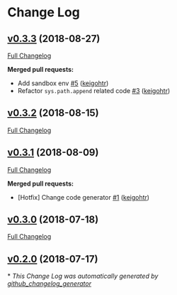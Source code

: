 # Change Log

## [v0.3.3](https://github.com/drucker/drucker/tree/v0.3.3) (2018-08-27)
[Full Changelog](https://github.com/drucker/drucker/compare/v0.3.2...v0.3.3)

**Merged pull requests:**

- Add sandbox env [\#5](https://github.com/drucker/drucker/pull/5) ([keigohtr](https://github.com/keigohtr))
- Refactor `sys.path.append` related code [\#3](https://github.com/drucker/drucker/pull/3) ([keigohtr](https://github.com/keigohtr))

## [v0.3.2](https://github.com/drucker/drucker/tree/v0.3.2) (2018-08-15)
[Full Changelog](https://github.com/drucker/drucker/compare/v0.3.1...v0.3.2)

## [v0.3.1](https://github.com/drucker/drucker/tree/v0.3.1) (2018-08-09)
[Full Changelog](https://github.com/drucker/drucker/compare/v0.3.0...v0.3.1)

**Merged pull requests:**

- \[Hotfix\] Change code generator [\#1](https://github.com/drucker/drucker/pull/1) ([keigohtr](https://github.com/keigohtr))

## [v0.3.0](https://github.com/drucker/drucker/tree/v0.3.0) (2018-07-18)
[Full Changelog](https://github.com/drucker/drucker/compare/v0.2.0...v0.3.0)

## [v0.2.0](https://github.com/drucker/drucker/tree/v0.2.0) (2018-07-17)


\* *This Change Log was automatically generated by [github_changelog_generator](https://github.com/skywinder/Github-Changelog-Generator)*
